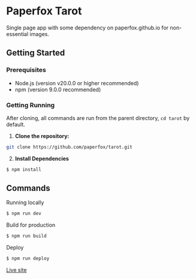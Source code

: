 # Paperfox Tarot

Single page app with some dependency on paperfox.github.io for non-essential images.

## Getting Started

### Prerequisites

- Node.js (version v20.0.0 or higher recommended)
- npm (version 9.0.0 recommended)

### Getting Running

After cloning, all commands are run from the parent directory, `cd tarot` by default.

1. **Clone the repository:**

```bash
git clone https://github.com/paperfox/tarot.git
```

2. **Install Dependencies**

```bash
$ npm install
```



## Commands

Running locally

```bash
$ npm run dev
```

Build for production

```bash
$ npm run build
```

Deploy

```bash
$ npm run deploy
```

[Live site](https://paperfox.github.io/tarot/ 'Paperfox Tarot App')

